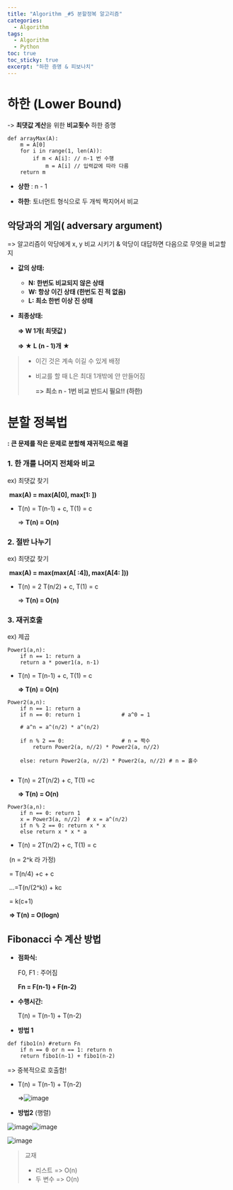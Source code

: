 ```yaml
---
title: "Algorithm _#5 분할정복 알고리즘"
categories:
  - Algorithm
tags:
  - Algorithm
  - Python
toc: true  
toc_sticky: true 
excerpt: "하한 증명 & 피보나치"
---
```


# 하한 (Lower Bound)

-> **최댓값 계산**을 위한 **비교횟수** 하한 증명



```pseudocode
def arrayMax(A):
	m = A[0]
	for i in range(1, len(A)):
		if m < A[i]: // n-1 번 수행
			m = A[i] // 입력값에 따라 다름
	return m
```

* **상한** : n - 1

* **하한**: 토너먼트 형식으로 두 개씩 짝지어서 비교

  

## 악당과의 게임( adversary argument)

=> 알고리즘이 악당에게 x, y 비교 시키기 & 악당이 대답하면 다음으로 무엇을 비교할 지



* **값의 상태:**
  * **N: 한번도 비교되지 않은 상태**
  * **W: 항상 이긴 상태 (한번도 진 적 없음)**
  * **L: 최소 한번 이상 진 상태**



* **최종상태:**

  **=> W 1개( 최댓값 )**

  **=> ★ L (n - 1)개** ★



> * 이긴 것은 계속 이길 수 있게 배정
>
> * 비교를 할 때 L은 최대 1개밖에 안 만들어짐
>
>   **=> 최소 n - 1번 비교 반드시 필요!! (하한)**





# 분할 정복법

**: 큰 문제를 작은 문제로 분할해 재귀적으로 해결**



### 1. **한 개를 나머지 전체와 비교**

ex) 최댓값 찾기

​	**max(A) = max(A[0], max[1: ])**



* T(n) = T(n-1) + c, T(1) = c

  => **T(n) = O(n)**

  

### 2. 절반 나누기

ex) 최댓값 찾기

​	**max(A) = max(max(A[ :4]), max(A[4: ]))**



* T(n) = 2 T(n/2) + c, T(1) = c

  => **T(n) = O(n)**



### 3. 재귀호출

ex) 제곱

```pseudocode
Power1(a,n):
	if n == 1: return a
	return a * power1(a, n-1)
```

* T(n) = T(n-1) + c, T(1) = c

  **=> T(n) = O(n)**

  

```pseudocode
Power2(a,n):
	if n == 1: return a
	if n == 0: return 1   			# a^0 = 1
	
	# a^n = a^(n/2) * a^(n/2) 
	
	if n % 2 == 0:		  			# n = 짝수			
    	return Power2(a, n//2) * Power2(a, n//2)
   
    else: return Power2(a, n//2) * Power2(a, n//2) # n = 홀수
	
```

* T(n) = 2T(n/2) + c, T(1) =c

  **=> T(n) = O(n)**



```pseudocode
Power3(a,n):
	if n == 0: return 1
	x = Power3(a, n//2)  # x = a^(n/2)
	if n % 2 == 0: return x * x
	else return x * x * a	
```

* T(n) = 2T(n/2) + c, T(1) = c

​		(n = 2^k 라 가정)

​		= T(n/4) +c + c

​		...=T(n/(2^k)) + kc

​		= k(c+1)

​		**=> T(n) = O(logn)**



## Fibonacci 수 계산 방법

* **점화식:**

  F0, F1 : 주어짐

  **Fn = F(n-1) + F(n-2)** 



* **수행시간:**

  T(n) = T(n-1) + T(n-2)



* **방법 1**

```pseudocode
def fibo1(n) #return Fn
	if n == 0 or n == 1: return n
	return fibo1(n-1) + fibo1(n-2)
```

=> 중복적으로 호출함!

* T(n) = T(n-1) + T(n-2)

  =>![image](https://user-images.githubusercontent.com/79195793/135122051-d1f7184c-25bc-41b3-b980-4fc44313834f.png)



* **방법2** (행렬)

![image](https://user-images.githubusercontent.com/79195793/135122097-f237cd7c-871d-4501-b0fc-53e681989a5f.png)![image](https://user-images.githubusercontent.com/79195793/135122143-66bdc1ef-97b9-4a0d-838d-e9675c40a8cf.png)


![image](https://user-images.githubusercontent.com/79195793/135122195-dfad83e0-0823-453b-9e00-ef0aa5955275.png)



> 교재
>
> * 리스트 => O(n)
> * 두 변수 => O(n)
